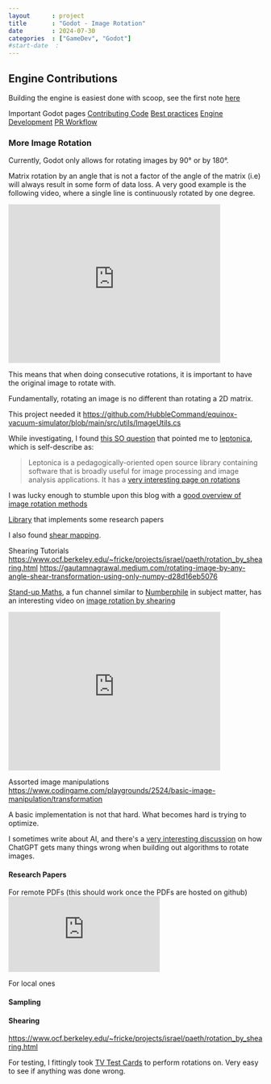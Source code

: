 ```yaml
---
layout      : project
title       : "Godot - Image Rotation"
date        : 2024-07-30
categories  : ["GameDev", "Godot"]
#start-date  : 
---
```




## Engine Contributions
Building the engine is easiest done with scoop, see the first note [here](https://docs.godotengine.org/en/stable/contributing/development/compiling/compiling_for_windows.html)

Important Godot pages
[Contributing Code](https://docs.godotengine.org/en/stable/contributing/ways_to_contribute.html#contributing-code)
[Best practices](https://docs.godotengine.org/en/stable/contributing/development/best_practices_for_engine_contributors.html)
[Engine Development](https://docs.godotengine.org/en/stable/contributing/development/index.html#buildsystem-and-work-environment)
[PR Workflow](https://docs.godotengine.org/en/stable/contributing/workflow/pr_workflow.html)

### More Image Rotation
Currently, Godot only allows for rotating images by 90° or by 180°. 

Matrix rotation by an angle that is not a factor of the angle of the matrix (i.e) will always result in some form of data loss. A very good example is the following video, where a single line is continuously rotated by one degree.

<iframe width="420" height="315" src="https://www.youtube.com/embed/1UuQCDgiqVg" frameborder="0" allowfullscreen></iframe>

This means that when doing consecutive rotations, it is important to have the original image to rotate with.

Fundamentally, rotating an image is no different than rotating a 2D matrix.



This project needed it https://github.com/HubbleCommand/equinox-vacuum-simulator/blob/main/src/utils/ImageUtils.cs


While investigating, I found [this SO question](https://stackoverflow.com/questions/484573/image-rotation-algorithm) that pointed me to [leptonica](http://www.leptonica.org/index.html), which is self-describe as:
> Leptonica is a pedagogically-oriented open source library containing software that is broadly useful for image processing and image analysis applications.
It has a [very interesting page on rotations](http://www.leptonica.org/rotation.html)


I was lucky enough to stumble upon this blog with a [good overview of image rotation methods](http://datagenetics.com/blog/august32013/index.html)


[Library](https://github.com/openlab-vn-ua/ImageRotation) that implements some research papers



I also found [shear mapping](https://en.wikipedia.org/wiki/Shear_mapping).

Shearing Tutorials
https://www.ocf.berkeley.edu/~fricke/projects/israel/paeth/rotation_by_shearing.html
https://gautamnagrawal.medium.com/rotating-image-by-any-angle-shear-transformation-using-only-numpy-d28d16eb5076

[Stand-up Maths](https://www.youtube.com/@standupmaths), a fun channel similar to [Numberphile](https://www.youtube.com/@numberphile) in subject matter, has an interesting video on [image rotation by shearing](https://www.youtube.com/watch?v=1LCEiVDHJmc)

<iframe width="420" height="315" src="https://www.youtube.com/embed/1LCEiVDHJmc" frameborder="0" allowfullscreen></iframe>


Assorted image manipulations
https://www.codingame.com/playgrounds/2524/basic-image-manipulation/transformation



A basic implementation is not that hard. What becomes hard is trying to optimize. 

I sometimes write about AI, and there's a [very interesting discussion](https://forums.parallax.com/discussion/175106/rotate-16-x-16-image-algorithm-chatgpt) on how ChatGPT gets many things wrong when building out algorithms to rotate images.

#### Research Papers

For remote PDFs (this should work once the PDFs are hosted on github)
<embed src="http://www.jaist.ac.jp/~t-asano/papers/ISAAC-final.pdf" type="application/pdf"/>

For local ones
<object data="{{ post.assets.godot.ISAAC-final.pdf }}" width="1000" height="1000" type='application/pdf'/>




#### Sampling

#### Shearing

https://www.ocf.berkeley.edu/~fricke/projects/israel/paeth/rotation_by_shearing.html




For testing, I fittingly took [TV Test Cards](https://en.wikipedia.org/wiki/Test_card) to perform rotations on. Very easy to see if anything was done wrong.
